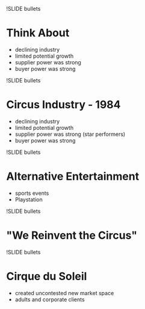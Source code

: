 !SLIDE bullets
# Think About
* declining industry
* limited potential growth
* supplier power was strong
* buyer power was strong

!SLIDE bullets
# Circus Industry - 1984
* declining industry
* limited potential growth
* supplier power was strong (star performers)
* buyer power was strong

!SLIDE bullets
# Alternative Entertainment
* sports events
* Playstation

!SLIDE bullets
# "We Reinvent the Circus"

!SLIDE bullets
# Cirque du Soleil
* created uncontested new market space
* adults and corporate clients